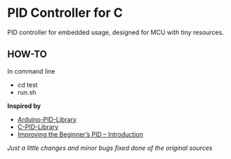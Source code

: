 # PID Controller for C

PID controller for embedded usage, designed for MCU with tiny resources.

## HOW-TO
In command line 
- cd test
- run.sh

**Inspired by** 
- [Arduino-PID-Library](https://github.com/br3ttb/Arduino-PID-Library) 
- [C-PID-Library](https://github.com/mblythe86/C-PID-Library)
- [Improving the Beginner’s PID – Introduction](http://brettbeauregard.com/blog/2011/04/improving-the-beginners-pid-introduction/)

*Just a little changes and minor bugs fixed done of the original sources*
